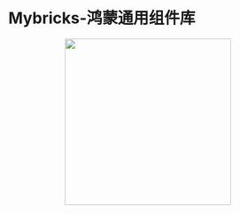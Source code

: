# Mybricks-鸿蒙通用组件库
<div align="center">
    <a href="https://mybricks.world/">
      <img src="https://user-images.githubusercontent.com/77093461/192469708-107ed96d-66d0-4eb2-861a-f97ac384ee15.png" height="300" width="300"/>
    </a>
</div>
